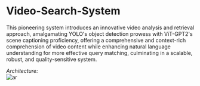 # Video-Search-System  

This pioneering system introduces an innovative video analysis and retrieval approach, amalgamating YOLO's object detection prowess with ViT-GPT2's scene captioning proficiency, offering a comprehensive and context-rich comprehension of video content while enhancing natural language understanding for more effective query matching, culminating in a scalable, robust, and quality-sensitive system.
   
*Architecture:*     
![ar](https://github.com/bibasrairockz/Video-Search-System/assets/130794180/b4219de7-cf23-45e7-8f83-b3d6fb23fbc3)
